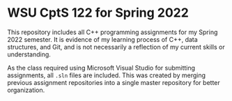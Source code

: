 # WSU CptS 122 for Spring 2022
This repository includes all C++ programming assignments for my Spring 2022 semester. 
It is evidence of my learning process of C++, data structures, and Git, and is not necessarily a reflection of my current skills or understanding.

As the class required using Microsoft Visual Studio for submitting assignments, all ``.sln`` files are included. This was created by merging previous assignment repositories into a single master repository for better organization.
